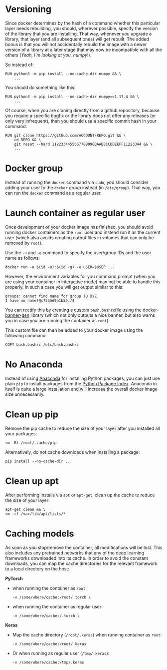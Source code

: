 # Versioning

Since docker determines by the hash of a command whether this particular layer needs
rebuilding, you should, wherever possible, specify the version of the library that
you are installing. That way, whenever you upgrade a library, that layer (and all 
subsequent ones) will get rebuilt. The added bonus is that you will not accidentally 
rebuild the image with a newer version of a library at a later stage that may now be 
incompatible with all the others (*Yeah, I'm looking at you, numpy*!).

So instead of:

```commandline
RUN python3 -m pip install --no-cache-dir numpy && \
    ... 
```

You should do something like this:

```commandline
RUN python3 -m pip install --no-cache-dir numpy==1.17.4 && \
    ... 
```

Of course, when you are cloning directly from a github repository, because you require
a specific bugfix or the library does not offer any releases (or only very infrequent),
then you should use a specific commit hash in your command:  

```commandline
RUN git clone https://github.com/ACCOUNT/REPO.git && \
    cd REPO && \
    git reset --hard 11223344556677889900AABBCCDDEEFF11223344 && \
    ...
```


# Docker group

Instead of running the `docker` command via `sudo`, you should consider adding your user
to the `docker` group instead (in `/etc/group`). That way, you can run the `docker` 
command as a regular user.


# Launch container as regular user

Once development of your docker image has finished, you should avoid running docker 
containers as the `root` user and instead run it as the current user (which also 
avoids creating output files in volumes that can only be removed by `root`).

Use the `-u` and `-e` command to specify the user/group IDs and the user name 
as follows:

```
docker run -u $(id -u):$(id -g) -e USER=$USER ...
```

However, the environment variables for you command prompt (when you are using your
container in interactive mode) may not be able to handle this properly. In such a
case you will get output similar to this: 

```
groups: cannot find name for group ID XYZ
I have no name!@c7355d9a1b59:/$ 
```

You can rectify this by creating a custom `bash.bashrc`file using the 
[docker-banner-gen](https://github.com/waikato-datamining/docker-banner-gen) library
(which not only outputs a nice banner, but also warns you in case you are running
the container as `root`).

This custom file can then be added to your docker image using the following command:

```commandline
COPY bash.bashrc /etc/bash.bashrc
```


# No Anaconda

Instead of using [Anaconda](https://www.anaconda.com/products/individual) for installing
Python packages, you can just use plain `pip` to install packages from the [Python Package Index](https://pypi.org/).
Anaconda in itself is quite a large installation and will increase the overall docker
image size unnecessarily.


# Clean up pip

Remove the pip cache to reduce the size of your layer after you installed all your packages:

```
rm -Rf /root/.cache/pip
```

Alternatively, do not cache downloads when installing a package:

```
pip install --no-cache-dir ...
```


# Clean up apt

After performing installs via `apt` or `apt-get`, clean up the cache to reduce the 
size of your layer:

```
apt-get clean && \
rm -rf /var/lib/apt/lists/*
```

# Caching models

As soon as you stop/remove the container, all modifications will be lost. This also includes
any pretrained networks that any of the deep learning frameworks downloaded into its cache.
In order to avoid the constant downloads, you can map the cache directories for the relevant
framework to a local directory on the host:

**PyTorch**

* when running the container as `root`:

    ```
    -v /some/where/cache:/root/.torch \
    ```

* when running the container as regular user:

    ```
    -v /some/where/cache:/.torch \
    ```
    
**Keras**

* Map the cache directory (`/root/.keras`) when running container as `root`:

    ```
    -v /some/where/cache:/root/.keras
    ```

* Or when running as regular user (`/tmp/.keras`):

    ```
    -v /some/where/cache:/tmp/.keras
    ```
